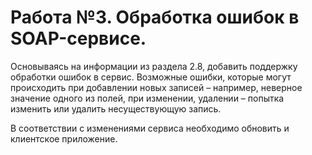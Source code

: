 # Работа №3. Обработка ошибок в SOAP-сервисе.
Основываясь на информации из раздела 2.8, добавить поддержку обработки
ошибок в сервис. Возможные ошибки, которые могут происходить при добавлении
новых записей – например, неверное значение одного из полей, при изменении,
удалении – попытка изменить или удалить несуществующую запись.

В соответствии с изменениями сервиса необходимо обновить и клиентское
приложение.